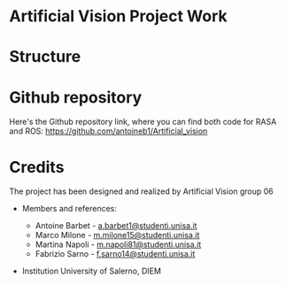 # Artificial Vision Project Work

  # Structure

  # Github repository
  Here's the Github repository link, where you can find both code for RASA and ROS:
      https://github.com/antoineb1/Artificial_vision

  # Credits
  The project has been designed and realized by Artificial Vision group 06

  - Members and references:
    - Antoine Barbet - a.barbet1@studenti.unisa.it
    - Marco Milone - m.milone15@studenti.unisa.it
    - Martina Napoli - m.napoli81@studenti.unisa.it
    - Fabrizio Sarno - f.sarno14@studenti.unisa.it

  - Institution
    University of Salerno, DIEM
